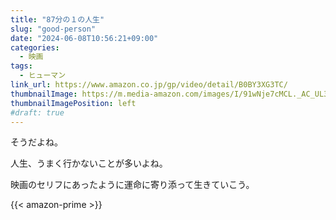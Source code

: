 ```yaml
---
title: "87分の１の人生"
slug: "good-person"
date: "2024-06-08T10:56:21+09:00"
categories:
  - 映画
tags:
  - ヒューマン
link_url: https://www.amazon.co.jp/gp/video/detail/B0BY3XG3TC/
thumbnailImage: https://m.media-amazon.com/images/I/91wNje7cMCL._AC_UL320_.jpg
thumbnailImagePosition: left
#draft: true
---
```

そうだよね。
<!--more-->
人生、うまく行かないことが多いよね。

映画のセリフにあったように運命に寄り添って生きていこう。

{{< amazon-prime >}}
